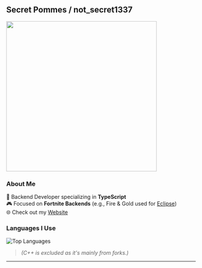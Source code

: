 ## **Secret Pommes / not_secret1337**  

<img width="400" src="https://dsc-readme.tsuni.dev/api/user/733248179579125830"/>  

### **About Me**  
🚀 Backend Developer specializing in **TypeScript**  
🎮 Focused on **Fortnite Backends** (e.g., Fire & Gold used for [Eclipse](https://discord.gg/eclipsemp))  
🌐 Check out my [Website](https://notsecret.eclipsemp.org)  

### **Languages I Use**  
![Top Languages](https://github-readme-stats.vercel.app/api/top-langs/?username=secret-pommes&hide=c%2B%2B,batchfile,css,shell,html&theme=tokyonight)  
> *(C++ is excluded as it's mainly from forks.)*  

---
